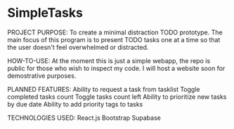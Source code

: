 # SimpleTasks

PROJECT PURPOSE:
  To create a minimal distraction TODO prototype. The main focus of this program is to present TODO tasks one at a time
  so that the user doesn't feel overwhelmed or distracted.
  
 HOW-TO-USE:
   At the moment this is just a simple webapp, the repo is public for those who wish to inspect my code.
   I will host a website soon for demostrative purposes.
   
 PLANNED FEATURES:
  Ability to request a task from tasklist
  Toggle completed tasks count
  Toggle tasks count left
  Ability to prioritize new tasks by due date
  Ability to add priority tags to tasks
  
  TECHNOLOGIES USED:
  React.js
  Bootstrap
  Supabase
  
  
